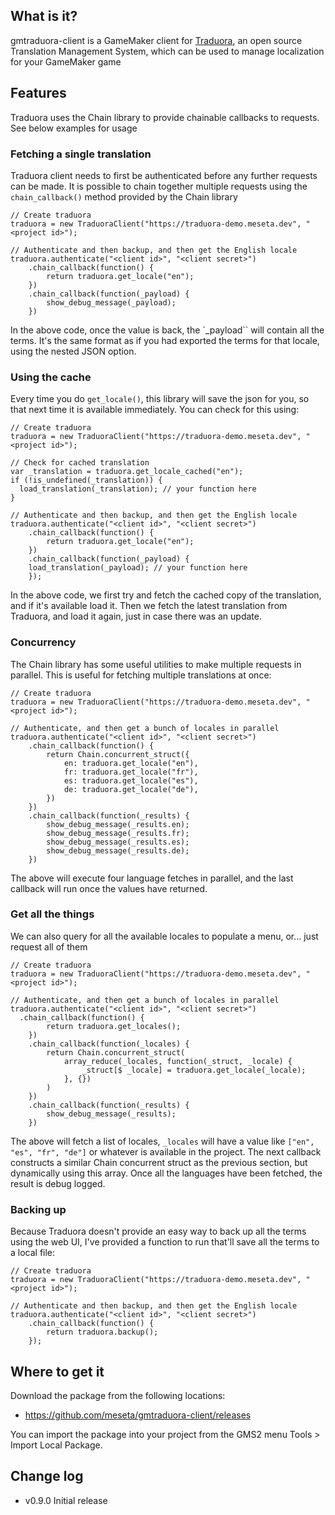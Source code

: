 ## What is it?
gmtraduora-client is a GameMaker client for [Traduora](https://traduora.co), an open source Translation Management System, which can be used to manage localization for your GameMaker game

## Features
Traduora uses the Chain library to provide chainable callbacks to requests. See below examples for usage

### Fetching a single translation
Traduora client needs to first be authenticated before any further requests can be made. It is possible to chain together multiple requests using the `chain_callback()` method provided by the Chain library

```gml
// Create traduora
traduora = new TraduoraClient("https://traduora-demo.meseta.dev", "<project id>");

// Authenticate and then backup, and then get the English locale
traduora.authenticate("<client id>", "<client secret>")
	.chain_callback(function() {
		return traduora.get_locale("en");	
	})
	.chain_callback(function(_payload) {
		show_debug_message(_payload);
	})
```

In the above code, once the value is back, the `_payload`` will contain all the terms. It's the same format as if you had exported the terms for that locale, using the nested JSON option.

### Using the cache
Every time you do `get_locale()`, this library will save the json for you, so that next time it is available immediately. You can check for this using:

```gml
// Create traduora
traduora = new TraduoraClient("https://traduora-demo.meseta.dev", "<project id>");

// Check for cached translation
var _translation = traduora.get_locale_cached("en");
if (!is_undefined(_translation)) {
  load_translation(_translation); // your function here
}

// Authenticate and then backup, and then get the English locale
traduora.authenticate("<client id>", "<client secret>")
	.chain_callback(function() {
		return traduora.get_locale("en");	
	})
	.chain_callback(function(_payload) {
    load_translation(_payload); // your function here
	});
```

In the above code, we first try and fetch the cached copy of the translation, and if it's available load it. Then we fetch the latest translation from Traduora, and load it again, just in case there was an update.

### Concurrency
The Chain library has some useful utilities to make multiple requests in parallel. This is useful for fetching multiple translations at once:

```gml
// Create traduora
traduora = new TraduoraClient("https://traduora-demo.meseta.dev", "<project id>");

// Authenticate, and then get a bunch of locales in parallel
traduora.authenticate("<client id>", "<client secret>")
	.chain_callback(function() {
		return Chain.concurrent_struct({
			en: traduora.get_locale("en"),
			fr: traduora.get_locale("fr"),
			es: traduora.get_locale("es"),
			de: traduora.get_locale("de"),
		})	
	})
	.chain_callback(function(_results) {
		show_debug_message(_results.en);
		show_debug_message(_results.fr);
		show_debug_message(_results.es);
		show_debug_message(_results.de);
	})
```

The above will execute four language fetches in parallel, and the last callback will run once the values have returned.

### Get all the things
We can also query for all the available locales to populate a menu, or... just request all of them

```gml
// Create traduora
traduora = new TraduoraClient("https://traduora-demo.meseta.dev", "<project id>");

// Authenticate, and then get a bunch of locales in parallel
traduora.authenticate("<client id>", "<client secret>")
  .chain_callback(function() {
		return traduora.get_locales();
	})
	.chain_callback(function(_locales) {
		return Chain.concurrent_struct(
			array_reduce(_locales, function(_struct, _locale) {
				_struct[$ _locale] = traduora.get_locale(_locale);
			}, {})
		)
	})
	.chain_callback(function(_results) {
		show_debug_message(_results);
	})
```

The above will fetch a list of locales, `_locales` will have a value like `["en", "es", "fr", "de"]` or whatever is available in the project. The next callback constructs a similar Chain concurrent struct as the previous section, but dynamically using this array. Once all the languages have been fetched, the result is debug logged.

### Backing up
Because Traduora doesn't provide an easy way to back up all the terms using the web UI, I've provided a function to run that'll save all the terms to a local file:

```gml
// Create traduora
traduora = new TraduoraClient("https://traduora-demo.meseta.dev", "<project id>");

// Authenticate and then backup, and then get the English locale
traduora.authenticate("<client id>", "<client secret>")
	.chain_callback(function() {
		return traduora.backup();
	});
```

## Where to get it
Download the package from the following locations:
- https://github.com/meseta/gmtraduora-client/releases

You can import the package into your project from the GMS2 menu Tools > Import Local Package.

## Change log
- v0.9.0 Initial release